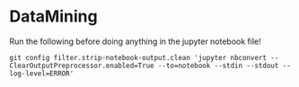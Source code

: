 # DataMining

Run the following before doing anything in the jupyter notebook file!
```
git config filter.strip-notebook-output.clean 'jupyter nbconvert --ClearOutputPreprocessor.enabled=True --to=notebook --stdin --stdout --log-level=ERROR'
```